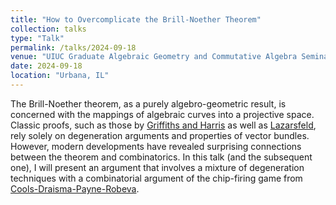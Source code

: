 ```yaml
---
title: "How to Overcomplicate the Brill-Noether Theorem"
collection: talks
type: "Talk"
permalink: /talks/2024-09-18
venue: "UIUC Graduate Algebraic Geometry and Commutative Algebra Seminar"
date: 2024-09-18
location: "Urbana, IL"
---
```


The Brill-Noether theorem, as a purely algebro-geometric result, is concerned with the mappings of algebraic curves into a projective space. Classic proofs, such as those by [Griffiths and Harris](https://publications.ias.edu/node/229) as well as [Lazarsfeld](https://projecteuclid.org/journals/journal-of-differential-geometry/volume-23/issue-3/Brill-Noether-Petri-without-degenerations/10.4310/jdg/1214440116.full), rely solely on degeneration arguments and properties of vector bundles. However, modern developments have revealed surprising connections between the theorem and combinatorics. In this talk (and the subsequent one), I will present an argument that involves a mixture of degeneration techniques with a combinatorial argument of the chip-firing game from [Cools-Draisma-Payne-Robeva](https://www.sciencedirect.com/science/article/pii/S0001870812000722). 
